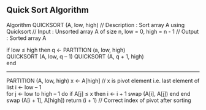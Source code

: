 ## Quick Sort Algorithm

Algorithm QUICKSORT (A, low, high)
// Description : Sort array A using Quicksort
// Input : Unsorted array A of size n, low = 0, high = n - 1
// Output : Sorted array A

if low ≤ high then
  q ← PARTITION (a, low, high)	
  QUICKSORT (A, low, q – 1)	
  QUICKSORT (A, q + 1, high)	
end

---

PARTITION (A, low, high)
x ← A[high]	// x is pivot element i.e. last element of list
i ← low – 1	 
for j ← low to high – 1 do
  if A[j] ≤ x then
    i ← i + 1
    swap (A[i], A[j])
  end
end
swap (A[i + 1], A[high])
return (i + 1)	// Correct index of pivot after sorting

